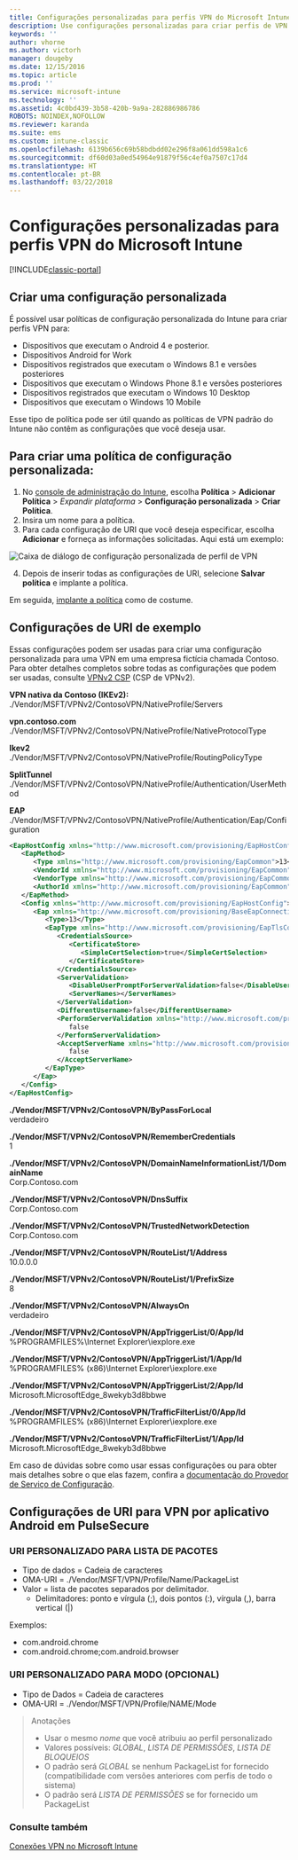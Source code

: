 ```yaml
---
title: Configurações personalizadas para perfis VPN do Microsoft Intune
description: Use configurações personalizadas para criar perfis de VPN no Intune.
keywords: ''
author: vhorne
ms.author: victorh
manager: dougeby
ms.date: 12/15/2016
ms.topic: article
ms.prod: ''
ms.service: microsoft-intune
ms.technology: ''
ms.assetid: 4c0bd439-3b58-420b-9a9a-282886986786
ROBOTS: NOINDEX,NOFOLLOW
ms.reviewer: karanda
ms.suite: ems
ms.custom: intune-classic
ms.openlocfilehash: 6139b656c69b58bdbdd02e296f8a061dd598a1c6
ms.sourcegitcommit: df60d03a0ed54964e91879f56c4ef0a7507c17d4
ms.translationtype: HT
ms.contentlocale: pt-BR
ms.lasthandoff: 03/22/2018
---
```

# <a name="custom-configurations-for-microsoft-intune-vpn-profiles"></a>Configurações personalizadas para perfis VPN do Microsoft Intune

[!INCLUDE[classic-portal](../includes/classic-portal.md)]

## <a name="create-a-custom-configuration"></a>Criar uma configuração personalizada
É possível usar políticas de configuração personalizada do Intune para criar perfis VPN para:

* Dispositivos que executam o Android 4 e posterior.
* Dispositivos Android for Work
* Dispositivos registrados que executam o Windows 8.1 e versões posteriores
* Dispositivos que executam o Windows Phone 8.1 e versões posteriores
* Dispositivos registrados que executam o Windows 10 Desktop
* Dispositivos que executam o Windows 10 Mobile

Esse tipo de política pode ser útil quando as políticas de VPN padrão do Intune não contêm as configurações que você deseja usar.

## <a name="to-create-a-custom-configuration-policy"></a>Para criar uma política de configuração personalizada:

   1. No [console de administração do Intune](https://manage.microsoft.com), escolha **Política** > **Adicionar Política** > *Expandir plataforma* > **Configuração personalizada** > **Criar Política**.
   2. Insira um nome para a política.
   3. Para cada configuração de URI que você deseja especificar, escolha **Adicionar** e forneça as informações solicitadas. Aqui está um exemplo:

   ![Caixa de diálogo de configuração personalizada de perfil de VPN](./media/Intune_Add_VPN_URI.png)

   4.  Depois de inserir todas as configurações de URI, selecione **Salvar política** e implante a política.

Em seguida, [implante a política](/intune-classic/deploy-use/manage-settings-and-features-on-your-devices-with-microsoft-intune-policies#deploy-a-configuration-policy) como de costume.

## <a name="example-uri-settings"></a>Configurações de URI de exemplo

Essas configurações podem ser usadas para criar uma configuração personalizada para uma VPN em uma empresa fictícia chamada Contoso.
Para obter detalhes completos sobre todas as configurações que podem ser usadas, consulte [VPNv2 CSP](https://msdn.microsoft.com/library/windows/hardware/dn914776.aspx) (CSP de VPNv2).

**VPN nativa da Contoso (IKEv2):**<br />
./Vendor/MSFT/VPNv2/ContosoVPN/NativeProfile/Servers

**vpn.contoso.com**<br />
./Vendor/MSFT/VPNv2/ContosoVPN/NativeProfile/NativeProtocolType

**Ikev2<br />** ./Vendor/MSFT/VPNv2/ContosoVPN/NativeProfile/RoutingPolicyType

**SplitTunnel**<br />
./Vendor/MSFT/VPNv2/ContosoVPN/NativeProfile/Authentication/UserMethod

**EAP**<br />
./Vendor/MSFT/VPNv2/ContosoVPN/NativeProfile/Authentication/Eap/Configuration
``` xml
<EapHostConfig xmlns="http://www.microsoft.com/provisioning/EapHostConfig">
   <EapMethod>
      <Type xmlns="http://www.microsoft.com/provisioning/EapCommon">13</Type>
      <VendorId xmlns="http://www.microsoft.com/provisioning/EapCommon">0</VendorId>
      <VendorType xmlns="http://www.microsoft.com/provisioning/EapCommon">0</VendorType>
      <AuthorId xmlns="http://www.microsoft.com/provisioning/EapCommon">0</AuthorId>
   </EapMethod>
   <Config xmlns="http://www.microsoft.com/provisioning/EapHostConfig">
      <Eap xmlns="http://www.microsoft.com/provisioning/BaseEapConnectionPropertiesV1">
         <Type>13</Type>
         <EapType xmlns="http://www.microsoft.com/provisioning/EapTlsConnectionPropertiesV1">
            <CredentialsSource>
               <CertificateStore>
                  <SimpleCertSelection>true</SimpleCertSelection>
               </CertificateStore>
            </CredentialsSource>
            <ServerValidation>
               <DisableUserPromptForServerValidation>false</DisableUserPromptForServerValidation>
               <ServerNames></ServerNames>
            </ServerValidation>
            <DifferentUsername>false</DifferentUsername>
            <PerformServerValidation xmlns="http://www.microsoft.com/provisioning/EapTlsConnectionPropertiesV2">
               false
            </PerformServerValidation>
            <AcceptServerName xmlns="http://www.microsoft.com/provisioning/EapTlsConnectionPropertiesV2">
               false
            </AcceptServerName>
         </EapType>
      </Eap>
   </Config>
</EapHostConfig>
```
**./Vendor/MSFT/VPNv2/ContosoVPN/ByPassForLocal**<br />
verdadeiro

**./Vendor/MSFT/VPNv2/ContosoVPN/RememberCredentials**<br />
1

**./Vendor/MSFT/VPNv2/ContosoVPN/DomainNameInformationList/1/DomainName**<br />
Corp.Contoso.com

**./Vendor/MSFT/VPNv2/ContosoVPN/DnsSuffix**<br />
Corp.Contoso.com

**./Vendor/MSFT/VPNv2/ContosoVPN/TrustedNetworkDetection**<br />
Corp.Contoso.com

**./Vendor/MSFT/VPNv2/ContosoVPN/RouteList/1/Address**<br />
10.0.0.0

**./Vendor/MSFT/VPNv2/ContosoVPN/RouteList/1/PrefixSize**<br />
8

**./Vendor/MSFT/VPNv2/ContosoVPN/AlwaysOn**<br />
verdadeiro

**./Vendor/MSFT/VPNv2/ContosoVPN/AppTriggerList/0/App/Id**<br />
%PROGRAMFILES%\Internet Explorer\iexplore.exe

**./Vendor/MSFT/VPNv2/ContosoVPN/AppTriggerList/1/App/Id**<br />
%PROGRAMFILES% (x86)\Internet Explorer\iexplore.exe

**./Vendor/MSFT/VPNv2/ContosoVPN/AppTriggerList/2/App/Id**<br />
Microsoft.MicrosoftEdge_8wekyb3d8bbwe

**./Vendor/MSFT/VPNv2/ContosoVPN/TrafficFilterList/0/App/Id**<br />
%PROGRAMFILES% (x86)\Internet Explorer\iexplore.exe

**./Vendor/MSFT/VPNv2/ContosoVPN/TrafficFilterList/1/App/Id**<br />
Microsoft.MicrosoftEdge_8wekyb3d8bbwe

Em caso de dúvidas sobre como usar essas configurações ou para obter mais detalhes sobre o que elas fazem, confira a [documentação do Provedor de Serviço de Configuração](https://msdn.microsoft.com/library/windows/hardware/dn914776(v=vs.85).aspx).

## <a name="uri-settings-for-android-per-app-vpn-on-pulsesecure"></a>Configurações de URI para VPN por aplicativo Android em PulseSecure
### <a name="custom-uri-for-package-list"></a>URI PERSONALIZADO PARA LISTA DE PACOTES
-  Tipo de dados = Cadeia de caracteres
-  OMA-URI = ./Vendor/MSFT/VPN/Profile/Name/PackageList
-  Valor = lista de pacotes separados por delimitador.
   - Delimitadores: ponto e vírgula (;), dois pontos (:), vírgula (,), barra vertical (|)

Exemplos:
- com.android.chrome
- com.android.chrome;com.android.browser

### <a name="custom-uri-for-mode-optional"></a>URI PERSONALIZADO PARA MODO (OPCIONAL)
- Tipo de Dados = Cadeia de caracteres
- OMA-URI = ./Vendor/MSFT/VPN/Profile/NAME/Mode

> Anotações
> - Usar o mesmo *nome* que você atribuiu ao perfil personalizado
> - Valores possíveis: *GLOBAL*, *LISTA DE PERMISSÕES*, *LISTA DE BLOQUEIOS*
> - O padrão será *GLOBAL* se nenhum PackageList for fornecido (compatibilidade com versões anteriores com perfis de todo o sistema)
> - O padrão será *LISTA DE PERMISSÕES* se for fornecido um PackageList


### <a name="see-also"></a>Consulte também
[Conexões VPN no Microsoft Intune](vpn-connections-in-microsoft-intune.md)
